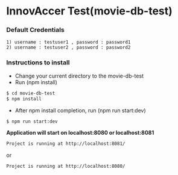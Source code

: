 # InnovAccer Test(movie-db-test)

### Default Credentials
    1) username : testuser1 , password : password1
    2) username : testuser2 , password : password2
    
### Instructions to install
- Change your current directory to the movie-db-test
- Run (npm install)
```sh
$ cd movie-db-test
$ npm install
```
- After npm install completion, run (npm run start:dev)
```sh
$ npm run start:dev
```

**Application will start on localhost:8080 or localhost:8081**
```sh
Project is running at http://localhost:8081/
```
or
```sh
Project is running at http://localhost:8080/
```